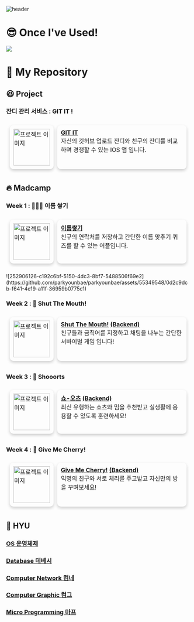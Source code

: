 
![header](https://capsule-render.vercel.app/api?type=waving&color=auto&height=300&section=header&text=YounBae%27s%20Github&fontSize=80&animation=fadeIn&fontAlignY=38&desc=Welcome%20to%20my%20Github%20Page&descAlignY=51&descAlign=62)

# :sunglasses: Once I've Used! 
<img src="https://img.shields.io/badge/C-A8B9CC?style=for-the-badge&logo=C&logoColor=white">

# 📸 My Repository
## :laughing: Project
### 잔디 관리 서비스 : GIT IT !

<table style="border-collapse: separate; border-spacing: 10px;">
  <tr>
    <td valign="top" style="border-radius: 10px; box-shadow: 0 4px 8px 0 rgba(0, 0, 0, 0.2); padding: 10px;">
      <img src="https://github.com/parkyounbae/parkyounbae/assets/55349548/8003c48c-2952-45fa-96be-c063b7241b07" alt="프로젝트 이미지" width="100"/>
    </td>
    <td valign="top" style="border-radius: 10px; box-shadow: 0 4px 8px 0 rgba(0, 0, 0, 0.2); padding: 10px;">
      <strong><a href="https://github.com/parkyounbae/GIT_IT_IOS_PUBLIC">GIT IT</a></strong><br>
      자신의 깃허브 업로드 잔디와 친구의 잔디를 비교하며 경쟁할 수 있는 IOS 앱 입니다.
    </td
  </tr>
</table>

## 🔥 Madcamp
### Week 1 : 🧑‍🤝‍🧑 이름 쌓기
<table style="border-collapse: separate; border-spacing: 10px;">
  <tr>
    <td valign="top" style="border-radius: 10px; box-shadow: 0 4px 8px 0 rgba(0, 0, 0, 0.2); padding: 10px;">
      <img src="https://github.com/parkyounbae/parkyounbae/assets/55349548/27638de9-4bbe-4ca5-be88-52b42e928d9f" alt="프로젝트 이미지" width="100"/>
    </td>
    <td valign="top" style="border-radius: 10px; box-shadow: 0 4px 8px 0 rgba(0, 0, 0, 0.2); padding: 10px;">
      <strong><a href="https://github.com/parkyounbae/madcamp_week1">이름쌓기</a></strong><br>
      친구의 연락처를 저장하고 간단한 이름 맞추기 퀴즈를 할 수 있는 어플입니다.
    </td
  </tr>
</table>
![252906126-c192c6bf-5150-4dc3-8bf7-5488506f69e2](https://github.com/parkyounbae/parkyounbae/assets/55349548/0d2c9dcb-f641-4e19-a11f-36959b0775c1)


### Week 2 : 🤫 Shut The Mouth!
<table style="border-collapse: separate; border-spacing: 10px;">
  <tr>
    <td valign="top" style="border-radius: 10px; box-shadow: 0 4px 8px 0 rgba(0, 0, 0, 0.2); padding: 10px;">
      <img src="https://github.com/parkyounbae/parkyounbae/assets/55349548/0d2c9dcb-f641-4e19-a11f-36959b0775c1" alt="프로젝트 이미지" width="100"/>
    </td>
    <td valign="top" style="border-radius: 10px; box-shadow: 0 4px 8px 0 rgba(0, 0, 0, 0.2); padding: 10px;">
      <strong><a href="https://github.com/parkyounbae/ShutTheMouth">Shut The Mouth!</a></strong>
      <strong><a href="https://github.com/parkyounbae/madcamp2_backend">(Backend)</a></strong><br>
      친구들과 금칙어를 지정하고 채팅을 나누는 간단한 서바이벌 게임 입니다! 
    </td
  </tr>
</table>

### Week 3 : 🎥 Shooorts
<table style="border-collapse: separate; border-spacing: 10px;">
  <tr>
    <td valign="top" style="border-radius: 10px; box-shadow: 0 4px 8px 0 rgba(0, 0, 0, 0.2); padding: 10px;">
      <img src="https://github.com/parkyounbae/parkyounbae/assets/55349548/1cdf8117-905a-4eaf-906b-37c368807675" alt="프로젝트 이미지" width="100"/>
    </td>
    <td valign="top" style="border-radius: 10px; box-shadow: 0 4px 8px 0 rgba(0, 0, 0, 0.2); padding: 10px;">
      <strong><a href="https://github.com/parkyounbae/shooorts">쇼-오츠</a></strong>
      <strong><a href="https://github.com/parkyounbae/shooorts_back">(Backend)</a></strong><br>
      최신 유행하는 쇼츠와 밈을 추천빋고 실생활에 응용할 수 있도록 훈련하세요!
    </td
  </tr>
</table>


### Week 4 : 🍒 Give Me Cherry!
<table style="border-collapse: separate; border-spacing: 10px;">
  <tr>
    <td valign="top" style="border-radius: 10px; box-shadow: 0 4px 8px 0 rgba(0, 0, 0, 0.2); padding: 10px;">
      <img src="https://github.com/parkyounbae/parkyounbae/assets/55349548/dda68f27-d100-4abb-b247-5736cadd69bc" alt="프로젝트 이미지" width="100" height="100"/>
    </td>
    <td valign="top" style="border-radius: 10px; box-shadow: 0 4px 8px 0 rgba(0, 0, 0, 0.2); padding: 10px;">
      <strong><a href="https://github.com/parkyounbae/madcamp_week4_front">Give Me Cherry!</a></strong>
      <strong><a href="https://github.com/parkyounbae/madcamp_week4_back">(Backend)</a></strong><br>
      익명의 친구와 서로 체리를 주고받고 자신만의 방을 꾸며보세요!
    </td
  </tr>
</table>


## 🏫 HYU
### [OS 운영체제](https://github.com/parkyounbae/HYU-OS)
### [Database 데베시](https://github.com/parkyounbae/HYU-DB)
### [Computer Network 컴네](https://github.com/parkyounbae/HYU-ComputerNetwork)
### [Computer Graphic 컴그](https://github.com/parkyounbae/HYU-ComputerGraphic)
### [Micro Programming 마프](https://github.com/parkyounbae/HYU-MicroProgramming)

